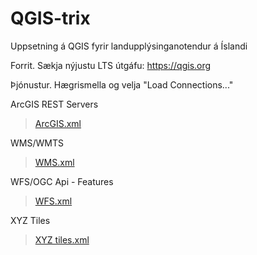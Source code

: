 # QGIS-trix

Uppsetning á QGIS fyrir landupplýsinganotendur á Íslandi

Forrit. Sækja nýjustu LTS útgáfu:
https://qgis.org


Þjónustur. Hægrismella og velja "Load Connections..."

ArcGIS REST Servers 
> [ArcGIS.xml](https://github.com/thorsteinnkr/QGIS-trix/ArcGIS.xml)

WMS/WMTS 
> [WMS.xml](https://github.com/thorsteinnkr/QGIS-trix/WMS.xml)

WFS/OGC Api - Features 
> [WFS.xml](https://github.com/thorsteinnkr/QGIS-trix/WFS.xml)

XYZ Tiles 
> [XYZ tiles.xml](https://github.com/thorsteinnkr/QGIS-trix/XYZ%20tiles.xml)
